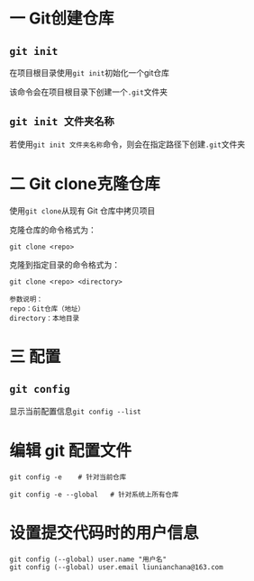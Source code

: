 
# 一 Git创建仓库
## ```git init```
在项目根目录使用```git init```初始化一个git仓库

该命令会在项目根目录下创建一个```.git```文件夹
## ```git init 文件夹名称```
若使用```git init 文件夹名称```命令，则会在指定路径下创建```.git```文件夹

# 二 Git clone克隆仓库
使用```git clone```从现有 Git 仓库中拷贝项目

克隆仓库的命令格式为：
```
git clone <repo>
```

克隆到指定目录的命令格式为：
```
git clone <repo> <directory>
```

```
参数说明：
repo：Git仓库（地址）
directory：本地目录
```
# 三 配置
## ```git config ```
显示当前配置信息```git config --list```

# 编辑 git 配置文件
```
git config -e    # 针对当前仓库
```

```
git config -e --global   # 针对系统上所有仓库
```

# 设置提交代码时的用户信息
```
git config (--global) user.name "用户名"
git config (--global) user.email liunianchana@163.com
```